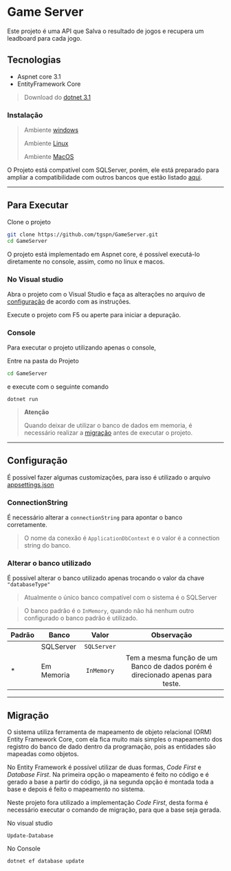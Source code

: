 # Game Server

Este projeto é uma API que Salva o resultado de jogos e recupera um leadboard para cada jogo.

## Tecnologias

- Aspnet core 3.1
- EntityFramework Core

> Download do [dotnet 3.1][1]
### Instalação

> Ambiente [windows][2]
>
> Ambiente [Linux][3]
>
> Ambiente [MacOS][4]

O Projeto está compatível com SQLServer, porém, ele está preparado para ampliar a compatibilidade com outros bancos que estão listado [aqui][7].

---

## Para Executar

 Clone o projeto

```bash
git clone https://github.com/tgspn/GameServer.git
cd GameServer
```

 O projeto está implementado em Aspnet core, é possível executá-lo diretamente no console, assim, como no linux e macos.

### No Visual studio

Abra o projeto com o Visual Studio e faça as alterações no arquivo de [configuração][0] de acordo com as instruções.

Execute o projeto com F5 ou aperte para iniciar a depuração.

### Console
Para executar o projeto utilizando apenas o console,

Entre na pasta do Projeto

```bash
cd GameServer
```

e execute com o seguinte comando

```dotnetcli
dotnet run
```


> **Atenção**
>
> Quando deixar de utilizar o banco de dados em memoria, é necessário realizar a [migração][6] antes de executar o projeto.

---
## Configuração

É possivel fazer algumas customizações, para isso é utilizado o arquivo [appsettings.json][5]

### ConnectionString

É necessário alterar a `connectionString` para apontar o banco corretamente. 
> O nome da conexão é `ApplicationDbContext` e o valor é a connection string do banco.

### Alterar o banco utilizado

É possivel alterar o banco utilizado apenas trocando o valor da chave `"databaseType"`
> Atualmente o único banco compatível com o sistema é o SQLServer

> O banco padrão é o `InMemory`, quando não há nenhum outro configurado o banco padrão é utilizado.

|Padrão| Banco|      Valor     |           Observação|
|---|---------------------|:--------------:|:----:|
|   | SQLServer           |   `SQLServer`  |                                 |
|*  | Em Memoria          |   `InMemory`   | Tem a mesma função de um Banco de dados porém é direcionado apenas para teste. |

---
## Migração

O sistema utiliza ferramenta de mapeamento de objeto relacional (ORM) Entity Framework Core, com ela fica muito mais simples o mapeamento dos registro do banco de dado dentro da programação, pois as entidades são mapeadas como objetos.

No Entity Framework é possível utilizar de duas formas, *Code First* e *Database First*. Na primeira opção o mapeamento é feito no código e é gerado a base a partir do código, já na segunda opção é montada toda a base e depois é feito o mapeamento no sistema.

Neste projeto fora utilizado a implementação *Code First*, desta forma é necessário executar o comando de migração, para que a base seja gerada.

No visual studio
```azurepowershell
Update-Database
```
No Console

```dotnetcli
dotnet ef database update
```

[0]: #configuração
[1]: https://dotnet.microsoft.com/download
[2]: https://docs.microsoft.com/pt-br/dotnet/core/install/windows?tabs=netcore31
[3]: https://docs.microsoft.com/pt-br/dotnet/core/install/linux
[4]: https://docs.microsoft.com/pt-br/dotnet/core/install/macos
[5]: ./GameServer/appsettings.json
[6]: #migração
[7]: https://docs.microsoft.com/pt-br/ef/core/providers/?tabs=dotnet-core-cli